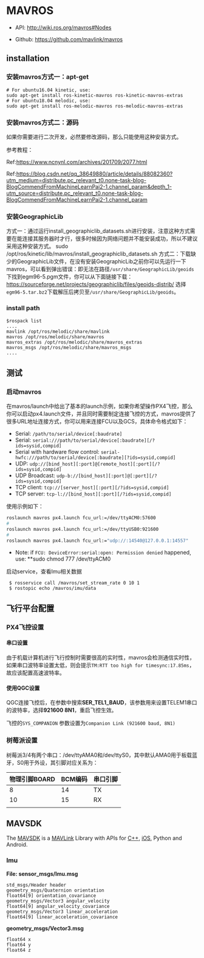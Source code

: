 # MAVROS

- API: http://wiki.ros.org/mavros#Nodes

- Github: https://github.com/mavlink/mavros

## installation

### 安装mavros方式一：apt-get

```shell
# For ubuntu16.04 kinetic, use:
sudo apt-get install ros-kinetic-mavros ros-kinetic-mavros-extras
# For ubuntu18.04 melodic, use:
sudo apt-get install ros-melodic-mavros ros-melodic-mavros-extras
```

### 安装mavros方式二：源码

如果你需要进行二次开发，必然要修改源码，那么只能使用这种安装方式。

参考教程：

Ref:https://www.ncnynl.com/archives/201709/2077.html

Ref:https://blog.csdn.net/qq_38649880/article/details/88082360?utm_medium=distribute.pc_relevant_t0.none-task-blog-BlogCommendFromMachineLearnPai2-1.channel_param&depth_1-utm_source=distribute.pc_relevant_t0.none-task-blog-BlogCommendFromMachineLearnPai2-1.channel_param

### 安装GeographicLib

方式一：通过运行install_geographiclib_datasets.sh进行安装，注意这种方式需要在能连接其服务器时才行，很多时候因为网络问题并不能安装成功，所以不建议采用这种安装方式。
sudo /opt/ros/kinetic/lib/mavros/install_geographiclib_datasets.sh
方式二：下载缺少的GeographicLib文件，在没有安装GeographicLib之前你可以先运行一下mavros，可以看到弹出错误：即无法在路径`/usr/share/GeographicLib/geoids`下找到egm96-5.pgm文件，你可以从下面链接下载：
https://sourceforge.net/projects/geographiclib/files/geoids-distrib/
选择`egm96-5.tar.bz2`下载解压后拷贝至`/usr/share/GeographicLib/geoids`。

### install path

```
$rospack list
....
mavlink /opt/ros/melodic/share/mavlink
mavros /opt/ros/melodic/share/mavros
mavros_extras /opt/ros/melodic/share/mavros_extras
mavros_msgs /opt/ros/melodic/share/mavros_msgs
....
```



## 测试

### 启动mavros

在mavros/launch中给出了基本的launch示例，如果你希望操作PX4飞控，那么你可以启动px4.launch文件，并且同时需要制定连接飞控的方式，mavros提供了很多URL地址连接方式，你可以用来连接FCU以及GCS，具体命令格式如下：

- Serial: `/path/to/serial/device[:baudrate]`
- Serial: `serial:///path/to/serial/device[:baudrate][/?ids=sysid,compid]`
- Serial with hardware flow control: `serial-hwfc:///path/to/serial/device[:baudrate][?ids=sysid,compid]`
- UDP: `udp://[bind_host][:port]@[remote_host][:port][/?ids=sysid,compid]`
- UDP Broadcast: `udp-b://[bind_host][:port]@[:port][/?ids=sysid,compid]`
- TCP client: `tcp://[server_host][:port][/?ids=sysid,compid]`
- TCP server: `tcp-l://[bind_host][:port][/?ids=sysid,compid]`

使用示例如下：

```bash
roslaunch mavros px4.launch fcu_url:=/dev/ttyACM0:57600
#
roslaunch mavros px4.launch fcu_url:=/dev/ttyUSB0:921600
#
roslaunch mavros px4.launch fcu_url:="udp://:14540@127.0.0.1:14557"
```

- Note: if `FCU: DeviceError:serial:open: Permission denied` happened, use: **sudo chmod 777 /dev/ttyACM0

启动service，查看Imu相关数据

```
 $ rosservice call /mavros/set_stream_rate 0 10 1
 $ rostopic echo /mavros/imu/data
```



## 飞行平台配置

### PX4飞控设置

#### 串口设置

由于机载计算机进行飞行控制时需要很高的实时性，mavros会检测通信实时性，如果串口波特率设置太低，则会提示`TM:RTT too high for timesync:17.85ms`，故应该配置高速波特率。

#### 使用QGC设置

QGC连接飞控后，在参数中搜索**SER_TEL1_BAUD**，该参数用来设置TELEM1串口的波特率，选择**921600 8N1**，重启飞控生效。



飞控的`SYS_COMPANION` 参数设置为`Companion Link (921600 baud, 8N1)`



### 树莓派设置

树莓派3/4有两个串口：/dev/ttyAMA0和/dev/ttyS0，其中默认AMA0用于板载蓝牙，S0用于外设，其引脚对应关系为：

| 物理引脚BOARD | BCM编码 | 串口引脚 |
| ------------- | ------- | -------- |
| 8             | 14      | TX       |
| 10            | 15      | RX       |
|               |         |          |



## MAVSDK

The [MAVSDK](https://mavsdk.mavlink.io/develop/en/) is a [MAVLink](https://mavlink.io/en/) Library with APIs for [C++](https://mavsdk.mavlink.io/develop/en/cpp/), [iOS](http://dronecode-sdk-swift.s3.eu-central-1.amazonaws.com/docs/master/index.html), Python and Android.



### Imu

**File: sensor_msgs/Imu.msg**

```
std_msgs/Header header
geometry_msgs/Quaternion orientation
float64[9] orientation_covariance
geometry_msgs/Vector3 angular_velocity
float64[9] angular_velocity_covariance
geometry_msgs/Vector3 linear_acceleration
float64[9] linear_acceleration_covariance
```

**geometry_msgs/Vector3.msg**

```
float64 x
float64 y
float64 z
```

